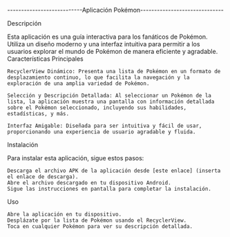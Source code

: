 ---------------------------Aplicación Pokémon------------------------------


Descripción

Esta aplicación es una guía interactiva para los fanáticos de Pokémon. Utiliza un diseño moderno y una interfaz intuitiva para permitir a los usuarios explorar el mundo de Pokémon de manera eficiente y agradable.
Características Principales

    RecyclerView Dinámico: Presenta una lista de Pokémon en un formato de desplazamiento continuo, lo que facilita la navegación y la exploración de una amplia variedad de Pokémon.

    Selección y Descripción Detallada: Al seleccionar un Pokémon de la lista, la aplicación muestra una pantalla con información detallada sobre el Pokémon seleccionado, incluyendo sus habilidades, estadísticas, y más.

    Interfaz Amigable: Diseñada para ser intuitiva y fácil de usar, proporcionando una experiencia de usuario agradable y fluida.

Instalación

Para instalar esta aplicación, sigue estos pasos:

    Descarga el archivo APK de la aplicación desde [este enlace] (inserta el enlace de descarga).
    Abre el archivo descargado en tu dispositivo Android.
    Sigue las instrucciones en pantalla para completar la instalación.

Uso

    Abre la aplicación en tu dispositivo.
    Desplázate por la lista de Pokémon usando el RecyclerView.
    Toca en cualquier Pokémon para ver su descripción detallada.